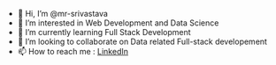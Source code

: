 - 👋 Hi, I’m @mr-srivastava
- 👀 I’m interested in Web Development and Data Science
- 🌱 I’m currently learning Full Stack Development
- 💞️ I’m looking to collaborate on Data related Full-stack developement
- 📫 How to reach me : [LinkedIn](https://www.linkedin.com/in/aadarsh-srivastava-3470b0128/)

<!---
mr-srivastava/mr-srivastava is a ✨ special ✨ repository because its `README.md` (this file) appears on your GitHub profile.
You can click the Preview link to take a look at your changes.
--->
